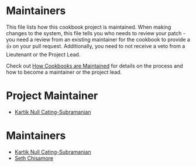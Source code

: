 <!-- This is a generated file. Please do not edit directly -->

# Maintainers

This file lists how this cookbook project is maintained. When making changes to the system, this file tells you who needs to review your patch - you need a review from an existing maintainer for the cookbook to provide a :+1: on your pull request. Additionally, you need to not receive a veto from a Lieutenant or the Project Lead.

Check out [How Cookbooks are Maintained](https://github.com/chef-cookbooks/community_cookbook_documentation/blob/master/CONTRIBUTING.MD) for details on the process and how to become a maintainer or the project lead.

# Project Maintainer
* [Kartik Null Cating-Subramanian](https://github.com/ksubrama)

# Maintainers
* [Kartik Null Cating-Subramanian](https://github.com/ksubrama)
* [Seth Chisamore](https://github.com/schisamo)
